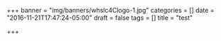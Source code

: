 +++
banner = "img/banners/whslc4Clogo-1.jpg"
categories = []
date = "2016-11-21T17:47:24-05:00"
draft = false
tags = []
title = "test"

+++
